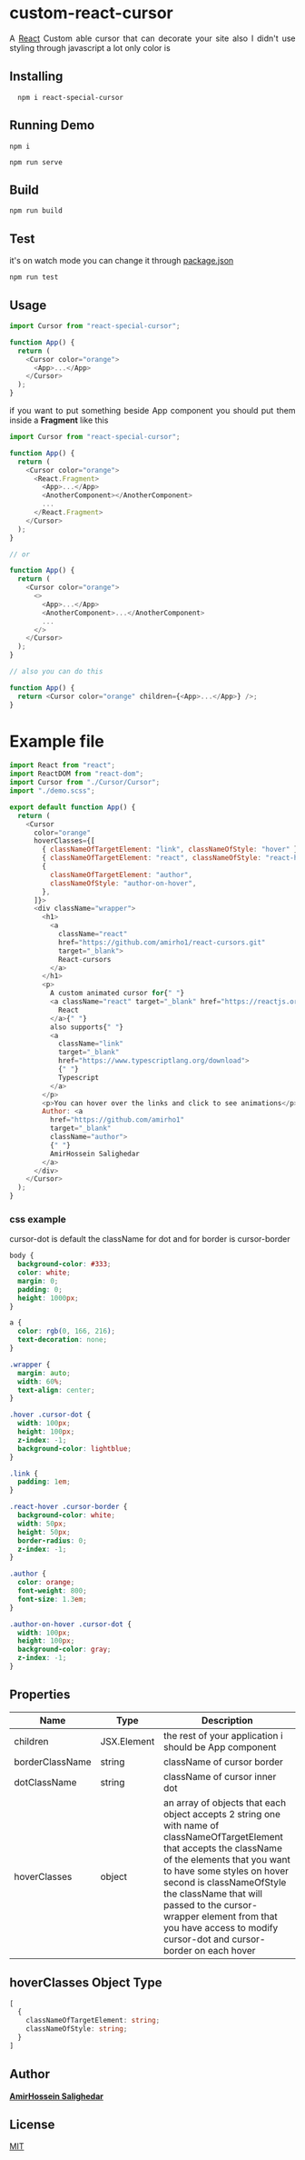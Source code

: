 <div style="text-align:justify;">

# custom-react-cursor

A [React](https://reactjs.org) Custom able cursor that can decorate your site also I didn't use styling through javascript a lot only color is

## Installing

```
  npm i react-special-cursor
```

## Running Demo

```
npm i
```

```
npm run serve
```

## Build

```
npm run build
```

## Test

it's on watch mode you can change it through [package.json](./package.json)

```
npm run test
```

## Usage

```javascript
import Cursor from "react-special-cursor";

function App() {
  return (
    <Cursor color="orange">
      <App>...</App>
    </Cursor>
  );
}
```

if you want to put something beside App component you should put them inside a **Fragment** like this

```javascript
import Cursor from "react-special-cursor";

function App() {
  return (
    <Cursor color="orange">
      <React.Fragment>
        <App>...</App>
        <AnotherComponent></AnotherComponent>
        ...
      </React.Fragment>
    </Cursor>
  );
}

// or

function App() {
  return (
    <Cursor color="orange">
      <>
        <App>...</App>
        <AnotherComponent>...</AnotherComponent>
        ...
      </>
    </Cursor>
  );
}

// also you can do this

function App() {
  return <Cursor color="orange" children={<App>...</App>} />;
}
```

# Example file

```javascript
import React from "react";
import ReactDOM from "react-dom";
import Cursor from "./Cursor/Cursor";
import "./demo.scss";

export default function App() {
  return (
    <Cursor
      color="orange"
      hoverClasses={[
        { classNameOfTargetElement: "link", classNameOfStyle: "hover" },
        { classNameOfTargetElement: "react", classNameOfStyle: "react-hover" },
        {
          classNameOfTargetElement: "author",
          classNameOfStyle: "author-on-hover",
        },
      ]}>
      <div className="wrapper">
        <h1>
          <a
            className="react"
            href="https://github.com/amirho1/react-cursors.git"
            target="_blank">
            React-cursors
          </a>
        </h1>
        <p>
          A custom animated cursor for{" "}
          <a className="react" target="_blank" href="https://reactjs.org/">
            React
          </a>{" "}
          also supports{" "}
          <a
            className="link"
            target="_blank"
            href="https://www.typescriptlang.org/download">
            {" "}
            Typescript
          </a>
        </p>
        <p>You can hover over the links and click to see animations</p>
        Author: <a
          href="https://github.com/amirho1"
          target="_blank"
          className="author">
          {" "}
          AmirHossein Salighedar
        </a>
      </div>
    </Cursor>
  );
}
```

### css example

cursor-dot is default the className for dot and for border is cursor-border

```css
body {
  background-color: #333;
  color: white;
  margin: 0;
  padding: 0;
  height: 1000px;
}

a {
  color: rgb(0, 166, 216);
  text-decoration: none;
}

.wrapper {
  margin: auto;
  width: 60%;
  text-align: center;
}

.hover .cursor-dot {
  width: 100px;
  height: 100px;
  z-index: -1;
  background-color: lightblue;
}

.link {
  padding: 1em;
}

.react-hover .cursor-border {
  background-color: white;
  width: 50px;
  height: 50px;
  border-radius: 0;
  z-index: -1;
}

.author {
  color: orange;
  font-weight: 800;
  font-size: 1.3em;
}

.author-on-hover .cursor-dot {
  width: 100px;
  height: 100px;
  background-color: gray;
  z-index: -1;
}
```

## Properties

| Name            | Type        | Description                                                                                                                                                                                                                                                                                                                                                  |
| --------------- | ----------- | ------------------------------------------------------------------------------------------------------------------------------------------------------------------------------------------------------------------------------------------------------------------------------------------------------------------------------------------------------------ |
| children        | JSX.Element | the rest of your application i should be App component                                                                                                                                                                                                                                                                                                       |
| borderClassName | string      | className of cursor border                                                                                                                                                                                                                                                                                                                                   |
| dotClassName    | string      | className of cursor inner dot                                                                                                                                                                                                                                                                                                                                |
| hoverClasses    | object      | an array of objects that each object accepts 2 string one with name of classNameOfTargetElement that accepts the className of the elements that you want to have some styles on hover second is classNameOfStyle the className that will passed to the cursor-wrapper element from that you have access to modify cursor-dot and cursor-border on each hover |

## hoverClasses Object Type

```typescript
[
  {
    classNameOfTargetElement: string;
    classNameOfStyle: string;
  }
]
```

## Author

[**AmirHossein Salighedar**](https://github.com/amirho1)

## License

[MIT](./LICENSE)

</div>
